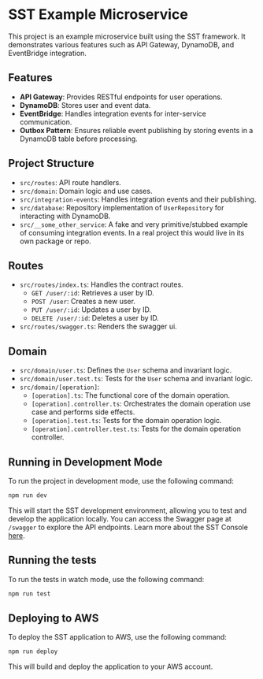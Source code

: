 # SST Example Microservice

This project is an example microservice built using the SST framework. It demonstrates various features such as API Gateway, DynamoDB, and EventBridge integration.

## Features

- **API Gateway**: Provides RESTful endpoints for user operations.
- **DynamoDB**: Stores user and event data.
- **EventBridge**: Handles integration events for inter-service communication.
- **Outbox Pattern**: Ensures reliable event publishing by storing events in a DynamoDB table before processing.

## Project Structure

- `src/routes`: API route handlers.
- `src/domain`: Domain logic and use cases.
- `src/integration-events`: Handles integration events and their publishing.
- `src/database`: Repository implementation of `UserRepository` for interacting with DynamoDB.
- `src/__some_other_service`: A fake and very primitive/stubbed example of consuming integration events. In a real project this would live in its own package or repo.

## Routes

- `src/routes/index.ts`: Handles the contract routes.
  - `GET /user/:id`: Retrieves a user by ID.
  - `POST /user`: Creates a new user.
  - `PUT /user/:id`: Updates a user by ID.
  - `DELETE /user/:id`: Deletes a user by ID.
- `src/routes/swagger.ts`: Renders the swagger ui.

## Domain

- `src/domain/user.ts`: Defines the `User` schema and invariant logic.
- `src/domain/user.test.ts`: Tests for the `User` schema and invariant logic.
- `src/domain/[operation]`:
  - `[operation].ts`: The functional core of the domain operation.
  - `[operation].controller.ts`: Orchestrates the domain operation use case and performs side effects.
  - `[operation].test.ts`: Tests for the domain operation logic.
  - `[operation].controller.test.ts`: Tests for the domain operation controller.

## Running in Development Mode

To run the project in development mode, use the following command:

```bash
npm run dev
```

This will start the SST development environment, allowing you to test and develop the application locally. You can access the Swagger page at `/swagger` to explore the API endpoints. Learn more about the SST Console [here](https://ion.sst.dev/docs/console/).

## Running the tests

To run the tests in watch mode, use the following command:

```bash
npm run test
```

## Deploying to AWS

To deploy the SST application to AWS, use the following command:

```bash
npm run deploy
```

This will build and deploy the application to your AWS account.
